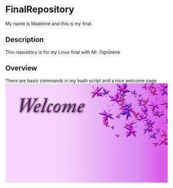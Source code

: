 # FinalRepository
My name is Madeline and this is my final
## Description
This repository is for my Linux final with Mr. Ognibene
## Overview
There are basic commands in my bash script and a nice welcome page
![alt text](welcome_banner_in_pink_and_violet_tones_by_thestockwarehouse_db5supf-fullview.jpg)
